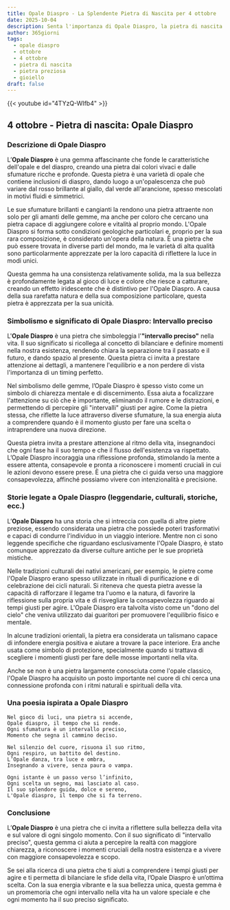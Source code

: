 ```yaml
---
title: Opale Diaspro - La Splendente Pietra di Nascita per 4 ottobre
date: 2025-10-04
description: Senta l'importanza di Opale Diaspro, la pietra di nascita di 4 ottobre che simboleggia Intervallo preciso. Lasci che la sua bellezza e il suo significato illuminino la sua giornata.
author: 365giorni
tags:
  - opale diaspro
  - ottobre
  - 4 ottobre
  - pietra di nascita
  - pietra preziosa
  - gioiello
draft: false
---
```


{{< youtube id="4TYzQ-WIfb4" >}}

## 4 ottobre - Pietra di nascita: Opale Diaspro

### Descrizione di Opale Diaspro

L’**Opale Diaspro** è una gemma affascinante che fonde le caratteristiche dell'opale e del diaspro, creando una pietra dai colori vivaci e dalle sfumature ricche e profonde. Questa pietra è una varietà di opale che contiene inclusioni di diaspro, dando luogo a un'opalescenza che può variare dal rosso brillante al giallo, dal verde all'arancione, spesso mescolati in motivi fluidi e simmetrici.

Le sue sfumature brillanti e cangianti la rendono una pietra attraente non solo per gli amanti delle gemme, ma anche per coloro che cercano una pietra capace di aggiungere colore e vitalità al proprio mondo. L'Opale Diaspro si forma sotto condizioni geologiche particolari e, proprio per la sua rara composizione, è considerato un'opera della natura. È una pietra che può essere trovata in diverse parti del mondo, ma le varietà di alta qualità sono particolarmente apprezzate per la loro capacità di riflettere la luce in modi unici.

Questa gemma ha una consistenza relativamente solida, ma la sua bellezza è profondamente legata al gioco di luce e colore che riesce a catturare, creando un effetto iridescente che è distintivo per l'Opale Diaspro. A causa della sua rarefatta natura e della sua composizione particolare, questa pietra è apprezzata per la sua unicità.

### Simbolismo e significato di Opale Diaspro: Intervallo preciso

L'**Opale Diaspro** è una pietra che simboleggia l'**"intervallo preciso"** nella vita. Il suo significato si ricollega al concetto di bilanciare e definire momenti nella nostra esistenza, rendendo chiara la separazione tra il passato e il futuro, e dando spazio al presente. Questa pietra ci invita a prestare attenzione ai dettagli, a mantenere l'equilibrio e a non perdere di vista l'importanza di un timing perfetto.

Nel simbolismo delle gemme, l’Opale Diaspro è spesso visto come un simbolo di chiarezza mentale e di discernimento. Essa aiuta a focalizzare l'attenzione su ciò che è importante, eliminando il rumore e le distrazioni, e permettendo di percepire gli "intervalli" giusti per agire. Come la pietra stessa, che riflette la luce attraverso diverse sfumature, la sua energia aiuta a comprendere quando è il momento giusto per fare una scelta o intraprendere una nuova direzione.

Questa pietra invita a prestare attenzione al ritmo della vita, insegnandoci che ogni fase ha il suo tempo e che il flusso dell'esistenza va rispettato. L’Opale Diaspro incoraggia una riflessione profonda, stimolando la mente a essere attenta, consapevole e pronta a riconoscere i momenti cruciali in cui le azioni devono essere prese. È una pietra che ci guida verso una maggiore consapevolezza, affinché possiamo vivere con intenzionalità e precisione.

### Storie legate a Opale Diaspro (leggendarie, culturali, storiche, ecc.)

L’**Opale Diaspro** ha una storia che si intreccia con quella di altre pietre preziose, essendo considerata una pietra che possiede poteri trasformativi e capaci di condurre l'individuo in un viaggio interiore. Mentre non ci sono leggende specifiche che riguardano esclusivamente l'Opale Diaspro, è stato comunque apprezzato da diverse culture antiche per le sue proprietà mistiche.

Nelle tradizioni culturali dei nativi americani, per esempio, le pietre come l'Opale Diaspro erano spesso utilizzate in rituali di purificazione e di celebrazione dei cicli naturali. Si riteneva che questa pietra avesse la capacità di rafforzare il legame tra l'uomo e la natura, di favorire la riflessione sulla propria vita e di risvegliare la consapevolezza riguardo ai tempi giusti per agire. L'Opale Diaspro era talvolta visto come un "dono del cielo" che veniva utilizzato dai guaritori per promuovere l'equilibrio fisico e mentale.

In alcune tradizioni orientali, la pietra era considerata un talismano capace di infondere energia positiva e aiutare a trovare la pace interiore. Era anche usata come simbolo di protezione, specialmente quando si trattava di scegliere i momenti giusti per fare delle mosse importanti nella vita.

Anche se non è una pietra largamente conosciuta come l'opale classico, l'Opale Diaspro ha acquisito un posto importante nel cuore di chi cerca una connessione profonda con i ritmi naturali e spirituali della vita.

### Una poesia ispirata a Opale Diaspro

```
Nel gioco di luci, una pietra si accende,
Opale diaspro, il tempo che si rende.
Ogni sfumatura è un intervallo preciso,
Momento che segna il cammino deciso.

Nel silenzio del cuore, risuona il suo ritmo,
Ogni respiro, un battito del destino.
L’Opale danza, tra luce e ombra,
Insegnando a vivere, senza paura o vampa.

Ogni istante è un passo verso l’infinito,
Ogni scelta un segno, mai lasciato al caso.
Il suo splendore guida, dolce e sereno,
L'Opale diaspro, il tempo che si fa terreno.
```

### Conclusione

L’**Opale Diaspro** è una pietra che ci invita a riflettere sulla bellezza della vita e sul valore di ogni singolo momento. Con il suo significato di "intervallo preciso", questa gemma ci aiuta a percepire la realtà con maggiore chiarezza, a riconoscere i momenti cruciali della nostra esistenza e a vivere con maggiore consapevolezza e scopo.

Se sei alla ricerca di una pietra che ti aiuti a comprendere i tempi giusti per agire e ti permetta di bilanciare le sfide della vita, l’Opale Diaspro è un’ottima scelta. Con la sua energia vibrante e la sua bellezza unica, questa gemma è un promemoria che ogni intervallo nella vita ha un valore speciale e che ogni momento ha il suo preciso significato.